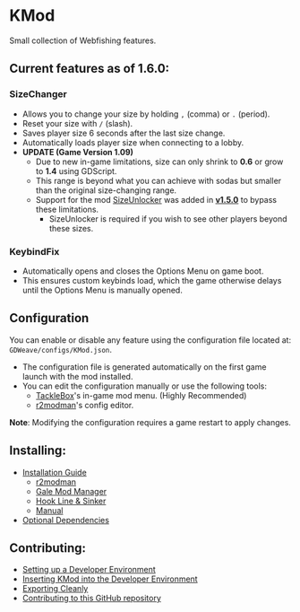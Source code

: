 # KMod
Small collection of Webfishing features.

## Current features as of 1.6.0:
### **SizeChanger**  
  - Allows you to change your size by holding `,` (comma) or `.` (period).  
  - Reset your size with `/` (slash).  
  - Saves player size 6 seconds after the last size change.  
  - Automatically loads player size when connecting to a lobby.  
  - **UPDATE (Game Version 1.09)**  
    - Due to new in-game limitations, size can only shrink to **0.6** or grow to **1.4** using GDScript.  
    - This range is beyond what you can achieve with sodas but smaller than the original size-changing range.  
    - Support for the mod [SizeUnlocker](https://github.com/Nowaha/SizeUnlocker) was added in **[v1.5.0](https://github.com/katzerax/kmod/releases/tag/1.5.0)** to bypass these limitations.
      - SizeUnlocker is required if you wish to see other players beyond these sizes.  
### **KeybindFix**
  - Automatically opens and closes the Options Menu on game boot.
  - This ensures custom keybinds load, which the game otherwise delays until the Options Menu is manually opened.  

## Configuration
You can enable or disable any feature using the configuration file located at:  
`GDWeave/configs/KMod.json`.  

- The configuration file is generated automatically on the first game launch with the mod installed.  
- You can edit the configuration manually or use the following tools:   
  - [TackleBox](https://github.com/puppy-girl/TackleBox)'s in-game mod menu. (Highly Recommended) 
  - [r2modman](https://github.com/ebkr/r2modmanPlus/releases/latest)'s config editor.

**Note**: Modifying the configuration requires a game restart to apply changes.  

## Installing:
- [Installation Guide](https://github.com/katzerax/kmod/wiki/Installation)
    - [r2modman](https://github.com/katzerax/kmod/wiki/Installation#r2modman)
    - [Gale Mod Manager](https://github.com/katzerax/kmod/wiki/Installation#gale-mod-manager)
    - [Hook Line & Sinker](https://github.com/katzerax/kmod/wiki/Installation#hook-line--sinker)
    - [Manual](https://github.com/katzerax/kmod/wiki/Installation#manual)
- [Optional Dependencies](https://github.com/katzerax/kmod/wiki/Installation#optional-dependencies)

## Contributing:
- [Setting up a Developer Environment](https://github.com/katzerax/kmod/wiki/Contributing#setting-up-a-developer-environment)
- [Inserting KMod into the Developer Environment](https://github.com/katzerax/kmod/wiki/Contributing#inserting-kmod-into-the-developer-environment)
- [Exporting Cleanly](https://github.com/katzerax/kmod/wiki/Contributing#exporting-cleanly)
- [Contributing to this GitHub repository](https://github.com/katzerax/kmod/wiki/Contributing#contributing-to-this-github-repository)
